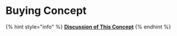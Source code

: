 # Buying Concept

{% hint style="info" %}
[**Discussion of This Concept**](https://github.com/bumicode/erp-dev-docs/discussions?discussions\_q=label%3A%22Buying+Module%22+)
{% endhint %}

